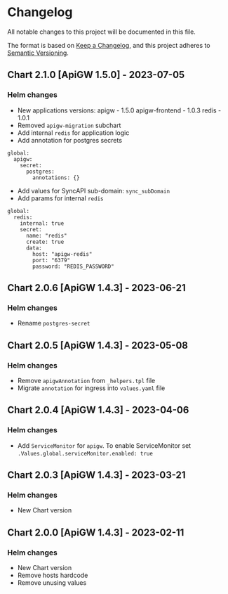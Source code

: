 # Changelog

All notable changes to this project will be documented in this file.

The format is based on [Keep a Changelog](https://keepachangelog.com/en/1.0.0/),
and this project adheres to [Semantic Versioning](https://semver.org/spec/v2.0.0.html).

## Chart 2.1.0 [ApiGW 1.5.0] - 2023-07-05
### Helm changes
- New applications versions:
    apigw - 1.5.0
    apigw-frontend - 1.0.3
    redis - 1.0.1
- Removed `apigw-migration` subchart
- Add internal `redis` for application logic
- Add annotation for postgres secrets
```
global:
  apigw:
    secret:
      postgres:
        annotations: {}
```
- Add values for SyncAPI sub-domain: `sync_subDomain`
- Add params for internal `redis`
```
global:
  redis:
    internal: true
    secret:
      name: "redis"
      create: true
      data:
        host: "apigw-redis"
        port: "6379"
        password: "REDIS_PASSWORD"
```


## Chart 2.0.6 [ApiGW 1.4.3] - 2023-06-21
### Helm changes
- Rename `postgres-secret`


## Chart 2.0.5 [ApiGW 1.4.3] - 2023-05-08
### Helm changes
- Remove `apigwAnnotation` from `_helpers.tpl` file
- Migrate `annotation` for ingress into `values.yaml` file


## Chart 2.0.4 [ApiGW 1.4.3] - 2023-04-06
### Helm changes
- Add `ServiceMonitor` for `apigw`. To enable ServiceMonitor set `.Values.global.serviceMonitor.enabled: true`


## Chart 2.0.3 [ApiGW 1.4.3] - 2023-03-21
### Helm changes
- New Chart version


## Chart 2.0.0 [ApiGW 1.4.3] - 2023-02-11
### Helm changes
- New Chart version
- Remove hosts hardcode
- Remove unusing values
